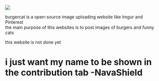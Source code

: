 <img src="https://cdn.discordapp.com/attachments/563966858462625822/1035872275083313243/unknown.png"> <br>

burgercat is a open-source image uploading website like Imgur and Pinterest<br>
the main purpose of this websites is to post images of burgers and funny cats

this website is not done yet

# i just want my name to be shown in the contribution tab -NavaShield #
